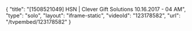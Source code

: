 {
    "title": "[1508521049] HSN | Clever Gift Solutions 10.16.2017 - 04 AM",
    "type": "solo",
    "layout": "iframe-static",
    "videoId": "123178582",
    "url": "\/tvpembed\/123178582"
}